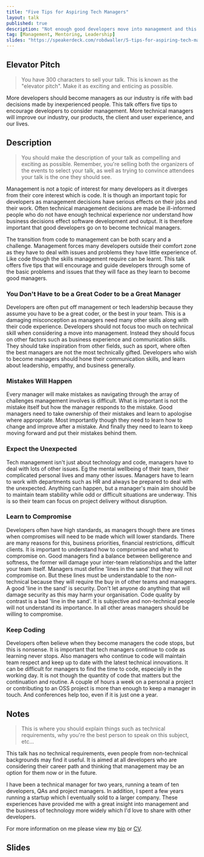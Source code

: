 ```yaml
---
title: "Five Tips for Aspiring Tech Managers"
layout: talk
published: true
description: "Not enough good developers move into management and this has a negative impact on our industry as it can lead to bad business decisions. This talk offers five tips to guide and encourage developers to consider a management role as this will improve our industry and the lives of developers generally."
tag: [Management, Mentoring, Leadership]
slides: "https://speakerdeck.com/robdwaller/5-tips-for-aspiring-tech-managers"
---
```

## Elevator Pitch
> You have 300 characters to sell your talk. This is known as the "elevator pitch". Make it as exciting and enticing as possible.

More developers should become managers as our industry is rife with bad decisions made by inexperienced people. This talk offers five tips to encourage developers to consider management. More technical managers will improve our industry, our products, the client and user experience, and our lives.

## Description
> You should make the description of your talk as compelling and exciting as possible. Remember, you're selling both the organizers of the events to select your talk, as well as trying to convince attendees your talk is the one they should see.

Management is not a topic of interest for many developers as it diverges from their core interest which is code. It is though an important topic for developers as management decisions have serious effects on their jobs and their work. Often technical management decisions are made be ill-informed people who do not have enough technical experience nor understand how business decisions effect software development and output. It is therefore important that good developers go on to become technical managers.

The transition from code to management can be both scary and a challenge. Management forces many developers outside their comfort zone as they have to deal with issues and problems they have little experience of. Like code though the skills management require can be learnt. This talk offers five tips that will encourage and guide developers through some of the basic problems and issues that they will face as they learn to become good managers.

### You Don't Have to be a Great Coder to be a Great Manager

Developers are often put off management or tech leadership because they assume you have to be a great coder, or the best in your team. This is a damaging misconception as managers need many other skills along with their code experience. Developers should not focus too much on technical skill when considering a move into management. Instead they should focus on other factors such as business experience and communication skills. They should take inspiration from other fields, such as sport, where often the best managers are not the most technically gifted. Developers who wish to become managers should hone their communication skills, and learn about leadership, empathy, and business generally.

### Mistakes Will Happen

Every manager will make mistakes as navigating through the array of challenges management involves is difficult. What is important is not the mistake itself but how the manager responds to the mistake. Good managers need to take ownership of their mistakes and learn to apologise where appropriate. Most importantly though they need to learn how to change and improve after a mistake. And finally they need to learn to keep moving forward and put their mistakes behind them.

### Expect the Unexpected

Tech management isn't just about technology and code, managers have to deal with lots of other issues. Eg the mental wellbeing of their team, their complicated personal lives and many other issues. Managers have to learn to work with departments such as HR and always be prepared to deal with the unexpected. Anything can happen, but a manager's main aim should be to maintain team stability while odd or difficult situations are underway. This is so their team can focus on project delivery without disruption.

### Learn to Compromise

Developers often have high standards, as managers though there are times when compromises will need to be made which will lower standards. There are many reasons for this, business priorities, financial restrictions, difficult clients. It is important to understand how to compromise and what to compromise on. Good managers find a balance between belligerence and softness, the former will damage your inter-team relationships and the latter your team itself. Managers must define 'lines in the sand' that they will not compromise on. But these lines must be understandable to the non-technical because they will require the buy in of other teams and managers. A good 'line in the sand' is security. Don't let anyone do anything that will damage security as this may harm your organisation. Code quality by contrast is a bad 'line in the sand'. It is subjective and non-technical people will not understand its importance. In all other areas managers should be willing to compromise.

### Keep Coding

Developers often believe when they become managers the code stops, but this is nonsense. It is important that tech managers continue to code as  learning never stops. Also managers who continue to code will maintain team respect and keep up to date with the latest technical innovations. It can be difficult for managers to find the time to code, especially in the working day. It is not though the quantity of code that matters but the continuation and routine. A couple of hours a week on a personal a project or contributing to an OSS project is more than enough to keep a manager in touch. And conferences help too, even if it is just one a year.  

## Notes
> This is where you should explain things such as technical requirements, why you're the best person to speak on this subject, etc...

This talk has no technical requirements, even people from non-technical backgrounds may find it useful. It is aimed at all developers who are considering their career path and thinking that management may be an option for them now or in the future.

I have been a technical manager for two years, running a team of ten developers, QAs and project managers. In addition, I spent a few years running a startup which I eventually sold to a larger company. These experiences have provided me with a great insight into management and the business of technology more widely which I'd love to share with other developers.

For more information on me please view my [bio](https://rbrt.wllr.info/about.html) or [CV](https://rbrt.wllr.info/cv.pdf).

## Slides

<script async class="speakerdeck-embed" data-id="9cc457d708334dee8a43ca2037aeb800" data-ratio="1.77777777777778" src="//speakerdeck.com/assets/embed.js"></script>
